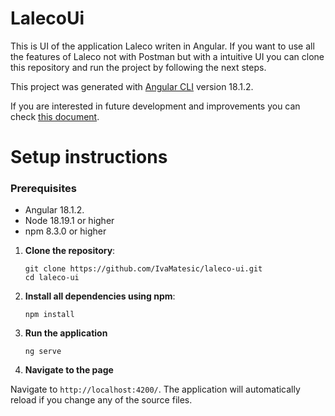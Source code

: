 # LalecoUi

This is UI of the application Laleco writen in Angular. If you want to use all the features of Laleco not with Postman but with a intuitive UI you can clone this repository and run the project by following the next steps.

This project was generated with [Angular CLI](https://github.com/angular/angular-cli) version 18.1.2.

If you are interested in future development and improvements you can check [this document](https://docs.google.com/document/d/1aLhBvf_6QBomgpJvhJjOIfKzRqpLalGMyi0LJQIBZpM/edit?usp=sharing).

# Setup instructions
### Prerequisites

- Angular 18.1.2.
- Node 18.19.1 or higher
- npm 8.3.0 or higher

1. **Clone the repository**:

   ```
   git clone https://github.com/IvaMatesic/laleco-ui.git
   cd laleco-ui
   ```

2. **Install all dependencies using npm**:

   ```
   npm install
   ```
3. **Run the application**
   ```
   ng serve
   ```
4. **Navigate to the page**

Navigate to `http://localhost:4200/`. The application will automatically reload if you change any of the source files.
   


